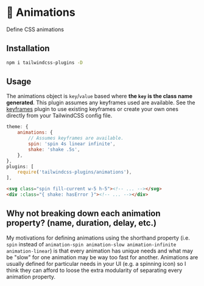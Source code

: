 # :movie_camera: Animations

Define CSS animations

## Installation

```bash
npm i tailwindcss-plugins -D
```

## Usage
The animations object is `key`/`value` based where **the `key` is the class name generated**. This plugin assumes any keyframes used are available. See the [keyframes](../keyframes) plugin to use existing keyframes or create your own ones directly from your TailwindCSS config file.

```js
theme: {
    animations: {
        // Assumes keyframes are available.
        spin: 'spin 4s linear infinite',
        shake: 'shake .5s',
    },
},
plugins: [
    require('tailwindcss-plugins/animations'),
],
```

```html
<svg class="spin fill-current w-5 h-5"><!-- ... --></svg>
<div :class="{ shake: hasError }"><!-- ... --></div>
```

## Why not breaking down each animation property? (name, duration, delay, etc.)
My motivations for defining animations using the shorthand property (i.e. `spin` instead of `animation-spin animation-slow animation-infinite animation-linear`) is that every animation has unique needs and what may be "slow" for one animation may be way too fast for another. Animations are usually defined for particular needs in your UI (e.g. a spinning icon) so I think they can afford to loose the extra modularity of separating every animation property.
